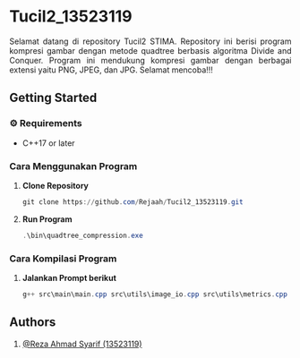 # Tucil2_13523119

<div align="justify">
Selamat datang di repository Tucil2 STIMA. Repository ini berisi program kompresi gambar dengan metode quadtree berbasis algoritma Divide and Conquer. Program ini mendukung kompresi gambar dengan berbagai extensi yaitu PNG, JPEG, dan JPG. Selamat mencoba!!!
</div>

## Getting Started

### ⚙️ Requirements

- C++17 or later

### Cara Menggunakan Program

1. **Clone Repository**  
   ```powershell
   git clone https://github.com/Rejaah/Tucil2_13523119.git
2. **Run Program**
   ```powershell
   .\bin\quadtree_compression.exe

### Cara Kompilasi Program
1. **Jalankan Prompt berikut**
   ```powershell
   g++ src\main\main.cpp src\utils\image_io.cpp src\utils\metrics.cpp src\Quadtree\QuadtreeNode.cpp src\Compressor\Compressor.cpp -I src\utils -I src\Quadtree -I src\Compressor -std=c++17 -Wall -o bin\quadtree_compression.exe

## Authors
1. [@Reza Ahmad Syarif (13523119)](https://github.com/Rejaah)
